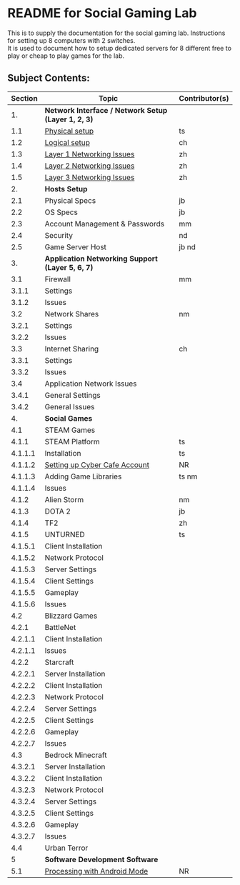 # README for Social Gaming Lab
This is to supply the documentation for the social gaming lab.  Instructions for setting up 8 computers with 2 switches.  
It is used to document how to setup dedicated servers for 8 different free to play or cheap to play games for the lab. 

## Subject Contents:
Section | Topic | Contributor(s)
---|---|---
|1. |<strong>Network Interface / Network Setup (Layer 1, 2, 3)<strong>|   
  1.1 |[Physical setup](./network_setup.md#physical-setup) | ts
  1.2 |[Logical setup](./network_setup.md/#logical-setup)  | ch
  1.3 |[Layer 1 Networking Issues](./network_setup.md#layer-1-networking-issues) | zh
  1.4 |[Layer 2 Networking Issues](./network_setup.md#layer-2-networking-issues) | zh
  1.5 |[Layer 3 Networking Issues](./network_setup.md#layer-3-networking-issues)  | zh  
|2. |<strong>Hosts Setup </strong> 
  2.1 |Physical Specs |  jb
  2.2 |OS Specs | jb
  2.3 |Account Management & Passwords| mm
  2.4 |Security| nd
  2.5 | Game Server Host | jb nd
|3. | <strong> Application Networking Support (Layer 5, 6, 7) </strong>|  
  3.1 |Firewall| mm 
  3.1.1 |Settings|
  3.1.2 |Issues|
  3.2 | Network Shares | nm 
  3.2.1 | Settings
  3.2.2 | Issues
  3.3 | Internet Sharing | ch
  3.3.1 | Settings
  3.3.2 | Issues
  3.4 |Application Network Issues|
  3.4.1 |General Settings
  3.4.2 |General Issues
|4. | <strong>Social Games</strong> | 
  4.1 |STEAM Games  
  4.1.1 | STEAM Platform | ts
  4.1.1.1 | Installation  |ts
  4.1.1.2 | [Setting up Cyber Cafe Account](Steamworks.md) | NR
  4.1.1.3 | Adding Game Libraries |  ts nm
  4.1.1.4 | Issues
  4.1.2 | Alien Storm |nm    
  4.1.3 | DOTA 2 |jb  
  4.1.4 | TF2   | zh
  4.1.5 | UNTURNED | ts
  4.1.5.1 |Client Installation  
  4.1.5.2 | Network Protocol  
  4.1.5.3 | Server Settings  
  4.1.5.4 | Client Settings  
  4.1.5.5 |Gameplay
  4.1.5.6 | Issues
  4.2 | Blizzard Games|  
  4.2.1 |BattleNet|
  4.2.1.1 |Client Installation
  4.2.1.1 |Issues|
  4.2.2 |Starcraft|   
  4.2.2.1 |Server Installation|
  4.2.2.2 |Client Installation|  
  4.2.2.3 |Network Protocol  |
  4.2.2.4 | Server Settings  |
  4.2.2.5 | Client Settings | 
  4.2.2.6 | Gameplay |   
  4.2.2.7 | Issues  |
  4.3 | Bedrock Minecraft  
  4.3.2.1 | Server Installation  
  4.3.2.2 | Client Installation  
  4.3.2.3 | Network Protocol  
  4.3.2.4 | Server Settings  
  4.3.2.5 | Client Settings  
  4.3.2.6 | Gameplay    
  4.3.2.7 | Issues  
  4.4 | Urban Terror
  5 | <strong>Software Development Software </strong> 
  5.1 | [Processing with Android Mode](android_processing.md)|NR

  
  
